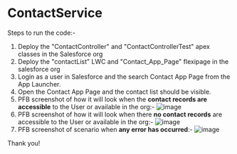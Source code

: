 # ContactService

Steps to run the code:-
1. Deploy the "ContactController" and "ContactControllerTest" apex classes in the Salesforce org
2. Deploy the "contactList" LWC and "Contact_App_Page" flexipage in the salesforce org
3. Login as a user in Salesforce and the search Contact App Page from the App Launcher.
4. Open the Contact App Page and the contact list should be visible.
5. PFB screenshot of how it will look when the **contact records are accessible** to the User or available in the org:-
![image](https://github.com/shubhang7g/ContactService/assets/19999897/9eebde61-b8a0-4591-8765-44affe62b77d)
6. PFB screenshot of how it will look when there **no contact records** are accessible to the User or available in the org:-
![image](https://github.com/shubhang7g/ContactService/assets/19999897/263cbc02-8382-4b29-8a25-358121d9cb90)
7. PFB screenshot of scenario when **any error has occurred**:-
![image](https://github.com/shubhang7g/ContactService/assets/19999897/5b2bfc8f-eb9b-434b-860d-4cb552830e6b)

Thank you!

   
